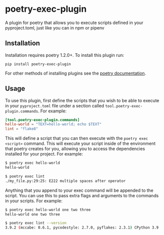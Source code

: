 # poetry-exec-plugin

A plugin for poetry that allows you to execute scripts defined in your pyproject.toml, just like you can in npm or pipenv

## Installation

Installation requires poetry 1.2.0+. To install this plugin run:

`pip install poetry-exec-plugin`

For other methods of installing plugins see the [poetry documentation](https://python-poetry.org/docs/master/plugins/#the-plugin-add-command).

## Usage

To use this plugin, first define the scripts that you wish to be able to execute in your `pyproject.toml` file under a section called `tool.poetry-exec-plugin.commands`. For example:

```toml
[tool.poetry-exec-plugin.commands]
hello-world = "TEXT=hello-world; echo $TEXT"
lint = "flake8"
```

This will define a script that you can then execute with the `poetry exec <script>` command. This will execute your script inside of the environment that poetry creates for you, allowing you to access the dependencies installed for your project. For example:

```bash
$ poetry exec hello-world
hello-world

$ poetry exec lint
./my_file.py:29:25: E222 multiple spaces after operator
```

Anything that you append to your exec command will be appended to the script. You can use this to pass extra flags and arguments to the commands in your scripts. For example:

```bash
$ poetry exec hello-world one two three
hello-world one two three

$ poetry exec lint --version
3.9.2 (mccabe: 0.6.1, pycodestyle: 2.7.0, pyflakes: 2.3.1) CPython 3.9.0 on Darwin
```
